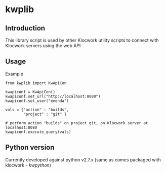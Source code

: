 # kwplib

## Introduction

This library script is used by other Klocwork utility scripts to connect with
Klocwork servers using the web API

## Usage

Example

```
from kwplib import KwApiCon

kwapiconf = KwApiCon()
kwapiconf.set_url("http://localhost:8080")
kwapiconf.set_user("emenda")

vals = {"action" : "builds",
        "project" : "git" }

# perform action "builds" on project git, on Klocwork server at localhost:8080
kwapiconf.execute_query(vals)
```

## Python version

Currently developed against python v2.7.x (same as comes packaged with klocwork - *kwpython*)
